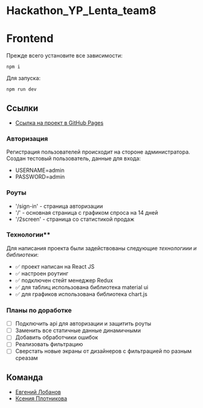 # Hackathon_YP_Lenta_team8

# Frontend

Прежде всего установите все зависимости:

    npm i 

Для запуска:

    npm run dev

## Ссылки

* [Ссылка на  проект в GitHub Pages](https://plotnikovaksyu.github.io/Hackathon_YP_Lenta_team8/)


### Авторизация 

Регистрация пользователей происходит на стороне администратора.
Создан тестовый пользователь, данные для входа:
* USERNAME=admin
* PASSWORD=admin


### Роуты
- '/sign-in' - страница авторизации
- '/' - основная страница с графиком спроса на 14 дней
- '/2screen' - страница со статистикой продаж


### Технологии**

Для написания проекта были задействованы следующие *технологиии и библиотеки*:

- :white_check_mark: проект написан на React JS
- :white_check_mark: настроен роутинг
- :white_check_mark: подключен стейт менеджер Redux
- :white_check_mark: для таблиц использована библиотека material ui 
- :white_check_mark: для графиков использована библиотека chart.js

### Планы по доработке
- [ ] Подключить api для авторизации и защитить роуты
- [ ] Заменить все статичные данные динамичными
- [ ] Добавить обработчики ошибок
- [ ] Реализовать фильтрацию
- [ ] Сверстать новые экраны от дизайнеров с фильтрацией по разным среазам

## Команда
* [Евгений Лобанов](https://github.com/evglbnv)
* [Ксения Плотникова](https://github.com/plotnikovaksyu)




    
<!-- ### Правила работы с ветками и их названия

Ветки называем по схеме **префикс/название_задачи**.

| Prefix   | название_задачи |
| -------- | --------------- |
| feature  | задача          |
| fix      | задача          |
| refactor | задача          |
| hotfix   | задача          |

### Название коммитов

Для сообщений коммитов используем [Conventional Commits](https://www.conventionalcommits.org/en/v1.0.0/). На данном этапе дополнительный scope можно не указывать, сообщение коммита должно выглядеть следующим образом:

    feat: краткое описание выполненной работы -->